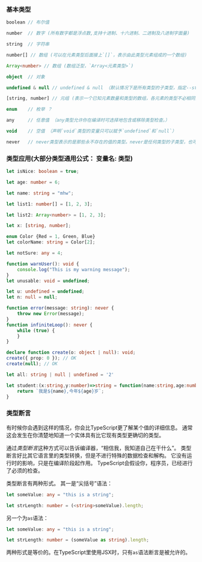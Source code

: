 ### 基本类型
```ts
boolean // 布尔值

number  // 数字 (所有数字都是浮点数,支持十进制、十六进制、二进制及八进制字面量)

string  // 字符串

number[] // 数组 (可以在元素类型后面接上`[]`，表示由此类型元素组成的一个数组)

Array<number> // 数组 (数组泛型，`Array<元素类型>`)

object  // 对象

undefined & null // undefined & null （默认情况下是所有类型的子类型，指定--strictNullChecks标记，null和undefined只能赋值给void和它们各自）

[string, number] // 元组 (表示一个已知元素数量和类型的数组，各元素的类型不必相同)

enum    // 枚举 ？

any     // 任意值 （any类型允许你在编译时可选择地包含或移除类型检查。）

void    // 空值 （声明`void`类型的变量只可以赋予`undefined`和`null`）

never   // never类型表示的是那些永不存在的值的类型。never是任何类型的子类型，也可以赋值给任何类型，但没有类型可以给never类型的变量赋值。
```
### 类型应用(大部分类型通用公式： 变量名: 类型)
```ts
let isNice: boolean = true;

let age: number = 6;

let name: string = "mhw";

let list1: number[] = [1, 2, 3];

let list2: Array<number> = [1, 2, 3];

let x: [string, number];

enum Color {Red = 1, Green, Blue}
let colorName: string = Color[2];

let notSure: any = 4;

function warnUser(): void {
    console.log("This is my warning message");
}
let unusable: void = undefined;

let u: undefined = undefined;
let n: null = null;

function error(message: string): never {
    throw new Error(message);
}
function infiniteLoop(): never {
    while (true) {
    }
}

declare function create(o: object | null): void;
create({ prop: 0 }); // OK
create(null); // OK

let all: string | null | undefined = '2'

let student:(x:string,y:number)=>string = function(name:string,age:number):string{
    return `我是${name},今年${age}岁`;
}
```
### 类型断言

有时候你会遇到这样的情况，你会比TypeScript更了解某个值的详细信息。
通常这会发生在你清楚地知道一个实体具有比它现有类型更确切的类型。

通过*类型断言*这种方式可以告诉编译器，“相信我，我知道自己在干什么”。
类型断言好比其它语言里的类型转换，但是不进行特殊的数据检查和解构。
它没有运行时的影响，只是在编译阶段起作用。
TypeScript会假设你，程序员，已经进行了必须的检查。

类型断言有两种形式。
其一是“尖括号”语法：

```ts
let someValue: any = "this is a string";

let strLength: number = (<string>someValue).length;
```

另一个为`as`语法：

```ts
let someValue: any = "this is a string";

let strLength: number = (someValue as string).length;
```

两种形式是等价的。在TypeScript里使用JSX时，只有`as`语法断言是被允许的。
